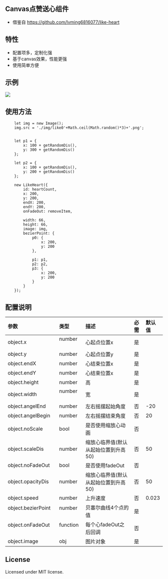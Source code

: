 

## Canvas点赞送心组件
- 借鉴自 https://github.com/lvming6816077/like-heart

## 特性

* 配置项多，定制化强
* 基于canvas效果，性能更强
* 使用简单方便



## 示例

![](http://www.nihaoshijie.com.cn/mypro/demopage/1527477112_60_w305_h232.gif)

## 使用方法

```
    let img = new Image();
    img.src = './img/like0'+Math.ceil(Math.random()*3)+'.png';


    let p1 = {
        x: 100 + getRandomDis(),
        y: 300 + getRandomDis()
    };

    let p2 = {
        x: 100 + getRandomDis(),
        y: 200 + getRandomDis()
    };

    new LikeHeart({
        id: heartCount,
        x: 200,
        y: 200,
        endX: 200,
        endY: 200,
        onFadeOut: removeItem,

        width: 66,
        height: 66,
        image: img,
        bezierPoint: {
            p0: {
                x: 200,
                y: 200
            },

            p1: p1,
            p2: p2,
            p3: {
                x: 200,
                y: 200
            }
        }
    });
```

## 配置说明
| 参数     | 类型     | 描述 | 必需 | 默认值 |
| :------------- | :------------- | :------------- | :------------- | :------------- |
| object.x         | number      | 心起点位置x | 是 |  |
| object.y         | number      | 心起点位置y | 是 |  |
| object.endX         | number      | 心结束位置x | 是 | |
| object.endY         | number      | 心结束位置x | 是 |  |
| object.height         | number      | 高 | 是 |  |
| object.width         | number      | 宽 | 是 |  |
| object.angelEnd         | number      | 左右摇摆起始角度 | 否 | -20 |
| object.angelBegin         | number      | 左右摇摆结束角度 | 否 | 20 |
| object.noScale         | bool   | 是否使用缩放心动画 | 否 |  |
| object.scaleDis         | number      | 缩放心临界值(默认从起始位置到升高50) | 否 | 50 |
| object.noFadeOut         | bool      | 是否使用fadeOut | 否 |  |
| object.opacityDis         | number      | 缩放心临界值(默认从起始位置到升高50) | 否 | 50 |
| object.speed         | number      | 上升速度 | 否 | 0.023 |
| object.bezierPoint         | number      | 贝塞尔曲线4个点的值 | 是 |  |
| object.onFadeOut         | function      | 每个心fadeOut之后回调 | 否 |  |
| object.image         | obj      | 图片对象 | 是 |  |


## License
Licensed under MIT license.
